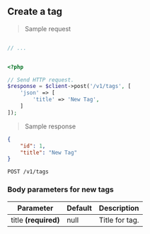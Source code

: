 ## Create a tag

> Sample request

```java

```

```c
// ...
```

```csharp

```

```php
<?php

// Send HTTP request.
$response = $client->post('/v1/tags', [
    'json' => [
        'title' => 'New Tag',
    ]
]);
```

> Sample response

```json
{
    "id": 1,
    "title": "New Tag"
}
```

`POST /v1/tags`

### Body parameters for new tags

Parameter | Default | Description
--------- | ------- | -----------
title **(required)** | null | Title for tag.
